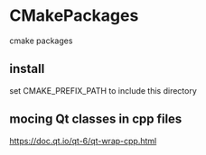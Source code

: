 # CMakePackages
cmake packages

## install
set CMAKE_PREFIX_PATH to include this directory

## mocing Qt classes in cpp files
https://doc.qt.io/qt-6/qt-wrap-cpp.html
